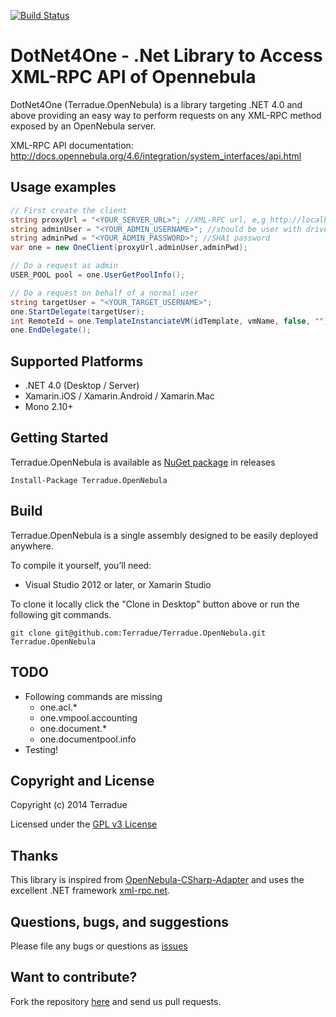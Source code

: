 [![Build Status](https://build.terradue.com/buildStatus/icon?job=DotNet4One)](https://build.terradue.com/job/DotNet4One/)

# DotNet4One - .Net Library to Access XML-RPC API of Opennebula 

DotNet4One (Terradue.OpenNebula) is a library targeting .NET 4.0 and above providing an easy way to perform requests on any XML-RPC method exposed by an OpenNebula server.

XML-RPC API documentation: http://docs.opennebula.org/4.6/integration/system_interfaces/api.html

## Usage examples

```c#
// First create the client
string proxyUrl = "<YOUR_SERVER_URL>"; //XML-RPC url, e,g http://localhost:2633/RPC2
string adminUser = "<YOUR_ADMIN_USERNAME>"; //should be user with driver server_* to allow requests delegation
string adminPwd = "<YOUR_ADMIN_PASSWORD>"; //SHA1 password
var one = new OneClient(proxyUrl,adminUser,adminPwd);

// Do a request as admin
USER_POOL pool = one.UserGetPoolInfo();

// Do a request on behalf of a normal user
string targetUser = "<YOUR_TARGET_USERNAME>";
one.StartDelegate(targetUser);
int RemoteId = one.TemplateInstanciateVM(idTemplate, vmName, false, "");
one.EndDelegate();
```

## Supported Platforms

* .NET 4.0 (Desktop / Server)
* Xamarin.iOS / Xamarin.Android / Xamarin.Mac
* Mono 2.10+

## Getting Started

Terradue.OpenNebula is available as [NuGet package](https://www.nuget.org/packages/Terradue.OpenNebula) in releases

```
Install-Package Terradue.OpenNebula
```

## Build

Terradue.OpenNebula is a single assembly designed to be easily deployed anywhere. 

To compile it yourself, you’ll need:

* Visual Studio 2012 or later, or Xamarin Studio

To clone it locally click the "Clone in Desktop" button above or run the 
following git commands.

```
git clone git@github.com:Terradue/Terradue.OpenNebula.git Terradue.OpenNebula
```

## TODO

* Following commands are missing
  * one.acl.*
  * one.vmpool.accounting
  * one.document.*
  * one.documentpool.info
* Testing!

## Copyright and License

Copyright (c) 2014 Terradue

Licensed under the [GPL v3 License](https://github.com/Terradue/DotNet4One/blob/master/LICENSE)

## Thanks

This library is inspired from [OpenNebula-CSharp-Adapter](https://github.com/Neuralab/OpenNebula-CSharp-Adapter) and uses the excellent .NET framework [xml-rpc.net](http://xml-rpc.net).

## Questions, bugs, and suggestions

Please file any bugs or questions as [issues](https://github.com/Terradue/DotNet4One/issues/new) 

## Want to contribute?

Fork the repository [here](https://github.com/Terradue/DotNet4One/fork) and send us pull requests.

